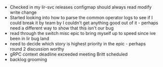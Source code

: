- Checked in my lir-svc releases configmap should always read modify write change
- Started looking into how to parse the common operator logs to see if I could break it by team by I couldn't get anything good out of it - perhaps need a different way to show that this isn't our bug
- read through the switch misc epic to bring myself up to speed since ive been in lir bug land
- need to decide which story is highest priority in the epic - perhaps round 2 discussion worthy
- gRPC context deadline exceeded meeting Britt scheduled
- backlog grooming